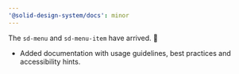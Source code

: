 ```yaml
---
'@solid-design-system/docs': minor
---
```


The `sd-menu` and `sd-menu-item` have arrived. 🎉

- Added documentation with usage guidelines, best practices and accessibility hints.
